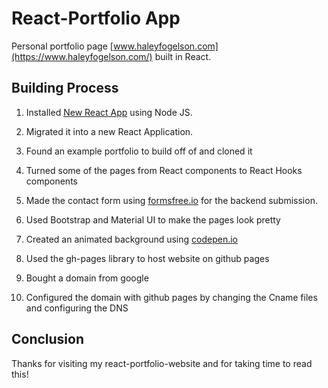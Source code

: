# React-Portfolio App

  

Personal portfolio page [www.haleyfogelson.com](https://www.haleyfogelson.com/) built in React.

  

## Building Process

1. Installed [New React App](https://reactjs.org/docs/create-a-new-react-app.html) using Node JS.

2. Migrated  it into a new React Application.

3. Found an example portfolio to build off of and cloned it

4. Turned some of the pages from React components to React Hooks components

5. Made the contact form using [formsfree.io](https://formspree.io/) for the backend submission.

6. Used Bootstrap and Material UI to make the pages look pretty 

7. Created an animated background using [codepen.io](https://codepen.io/saransh/pen/BKJun)

8. Used the gh-pages library to host website on github pages

9. Bought a domain from google 

10. Configured the domain with github pages by changing the Cname files and configuring the DNS



## Conclusion

Thanks for visiting my react-portfolio-website and for taking time to read this!
